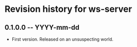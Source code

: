 # Revision history for ws-server

## 0.1.0.0 -- YYYY-mm-dd

* First version. Released on an unsuspecting world.
